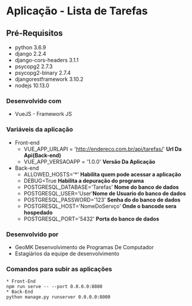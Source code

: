# Aplicação - Lista de Tarefas

## Pré-Requisitos

* python 3.6.9 
* django 2.2.4
* django-cors-headers 3.1.1 
* psycopg2 2.7.3
* psycopg2-binary 2.7.4
* djangorestframework 3.10.2
* nodejs 10.13.0

### Desenvolvido com

 * VueJS - Framework JS

### Variáveis da aplicação

* Front-end
    * VUE_APP_URLAPI = 'http://endereco.com.br/api/tarefas/' **Url Da Api(Back-end)**
    * VUE_APP_VERSAOAPP = '1.0.0'  **Versão Da Aplicação**
* Back-end
    * ALLOWED_HOSTS='*' **Habilita quem pode acessar a aplicação**
    * DEBUG=True **Habilita a depuração do programa**
    * POSTGRESQL_DATABASE='Tarefas' **Nome do banco de dados**
    * POSTGRESQL_USER='User'**Nome de Usuario do banco de dados**
    * POSTGRESQL_PASSWORD='123' **Senha do do banco de dados**
    * POSTGRESQL_HOST='NomeDoServço' **Onde o bancode sera hospedado**
    * POSTGRESQL_PORT='5432' **Porta do banco de dados**
### Desenvolvido por

* GeoMK Desenvolvimento de Programas De Computador
* Estagiários da equipe de desenvolvimento

### Comandos para subir as aplicações
```
* Front-End
npm run serve -- --port 0.0.0.0:8080
* Back-End
python manage.py runserver 0.0.0.0:8000
```
